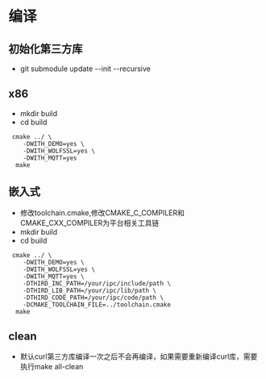 
# 编译
## 初始化第三方库
- git submodule update --init --recursive

## x86
- mkdir build
- cd build
```   
 cmake ../ \
    -DWITH_DEMO=yes \
    -DWITH_WOLFSSL=yes \
    -DWITH_MQTT=yes 
  make
```

## 嵌入式
- 修改toolchain.cmake,修改CMAKE_C_COMPILER和CMAKE_CXX_COMPILER为平台相关工具链
- mkdir build
- cd build
```   
 cmake ../ \
    -DWITH_DEMO=yes \
    -DWITH_WOLFSSL=yes \
    -DWITH_MQTT=yes \
    -DTHIRD_INC_PATH=/your/ipc/include/path \
    -DTHIRD_LIB_PATH=/your/ipc/lib/path \
    -DTHIRD_CODE_PATH=/your/ipc/code/path \
    -DCMAKE_TOOLCHAIN_FILE=../toolchain.cmake
  make
```

## clean
- 默认curl第三方库编译一次之后不会再编译，如果需要重新编译curl库，需要执行make all-clean


